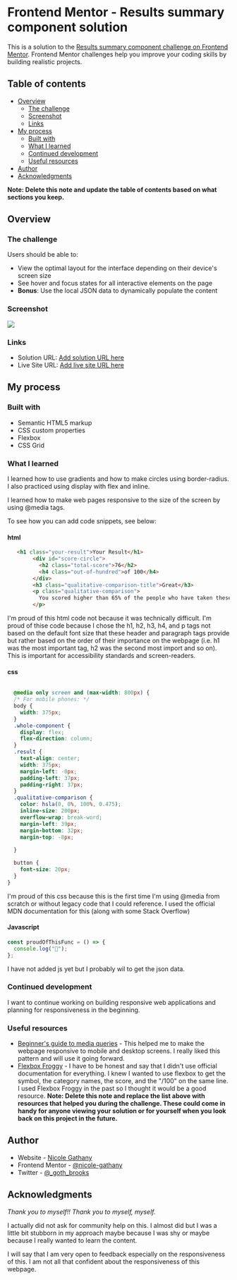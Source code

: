 # Frontend Mentor - Results summary component solution

This is a solution to the [Results summary component challenge on Frontend Mentor](https://www.frontendmentor.io/challenges/results-summary-component-CE_K6s0maV). Frontend Mentor challenges help you improve your coding skills by building realistic projects.

## Table of contents

- [Overview](#overview)
  - [The challenge](#the-challenge)
  - [Screenshot](#screenshot)
  - [Links](#links)
- [My process](#my-process)
  - [Built with](#built-with)
  - [What I learned](#what-i-learned)
  - [Continued development](#continued-development)
  - [Useful resources](#useful-resources)
- [Author](#author)
- [Acknowledgments](#acknowledgments)

**Note: Delete this note and update the table of contents based on what sections you keep.**

## Overview

### The challenge

Users should be able to:

- View the optimal layout for the interface depending on their device's screen size
- See hover and focus states for all interactive elements on the page
- **Bonus**: Use the local JSON data to dynamically populate the content

### Screenshot

![](./assets/images/Screenshot%202023-11-03%20at%205.44.38 PM.png)


### Links

- Solution URL: [Add solution URL here](https://your-solution-url.com)
- Live Site URL: [Add live site URL here](https://your-live-site-url.com)

## My process

### Built with

- Semantic HTML5 markup
- CSS custom properties
- Flexbox
- CSS Grid


### What I learned

I learned how to use gradients and how to make circles using border-radius. I also practiced using display with flex and inline. 

I learned how to make web pages responsive to the size of the screen by using @media tags. 

To see how you can add code snippets, see below:

#### html
```html
   <h1 class="your-result">Your Result</h1>
        <div id="score-circle">
          <h2 class="total-score">76</h2>
          <h4 class="out-of-hundred">of 100</h4>
        </div>
        <h3 class="qualitative-comparison-title">Great</h3>
        <p class="qualitative-comparison">
          You scored higher than 65% of the people who have taken these tests.
        </p>
```
I'm proud of this html code not because it was technically difficult. I'm proud of thise code because I chose the h1, h2, h3, h4, and p tags not based on the default font size that these header and paragraph tags provide but rather based on the order of their importance on the webpage (i.e. h1 was the most important tag, h2 was the second most import and so on). This is important for accessibility standards and screen-readers. 


#### css

```css

  @media only screen and (max-width: 800px) {
  /* For mobile phones: */
  body {
    width: 375px;
  }
  .whole-component {
    display: flex;
    flex-direction: column;
  }
  .result {
    text-align: center;
    width: 375px;
    margin-left: -8px;
    padding-left: 37px;
    padding-right: 37px;
  }
  .qualitative-comparison {
    color: hsla(0, 0%, 100%, 0.475);
    inline-size: 200px;
    overflow-wrap: break-word;
    margin-left: 39px;
    margin-bottom: 32px;
    margin-top: -8px;
    
  }

  button {
    font-size: 20px;
  }
}

```

I'm proud of this css because this is the first time I'm using @media from scratch  or without legacy code that I could reference. I used the official MDN documentation for this (along with some Stack Overflow)

#### Javascript
```js
const proudOfThisFunc = () => {
  console.log("🎉");
};
```
I have not added js yet but I probably wil to get the json data.

### Continued development

I want to continue working on building responsive web applications and planning for responsiveness in the beginning. 

### Useful resources

- [Beginner's guide to media queries](https://developer.mozilla.org/en-US/docs/Learn/CSS/CSS_layout/Media_queries) - This helped me to make the webpage responsive to mobile and desktop screens. I really liked this pattern and will use it going forward.
- [Flexbox Froggy](https://flexboxfroggy.com/) - I have to be honest and say that I didn't use official documentation for everything. I knew I wanted to use flexbox to get the symbol, the category names, the score, and the "/100" on the same line. I used Flexbox Froggy in the past so I thought it would be a good resource. 
**Note: Delete this note and replace the list above with resources that helped you during the challenge. These could come in handy for anyone viewing your solution or for yourself when you look back on this project in the future.**

## Author

- Website - [Nicole Gathany](nicolegathany.com)
- Frontend Mentor - [@nicole-gathany](https://www.frontendmentor.io/profile/nicole-gathany)
- Twitter - [@\_goth_brooks](https://www.twitter.com/_goth_brooks)



## Acknowledgments

*Thank you to myself!! Thank you to myself, myself.*

I actually did not ask for community help on this. I almost did but I was a little bit stubborn in my approach maybe because I was shy or maybe because I really wanted to learn the content. 

I will say that I am very open to feedback especially on the responsiveness of this. I am not all that confident about the responsiveness of this webpage. 